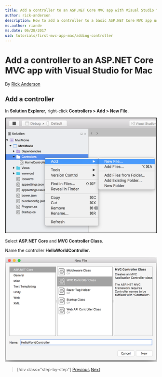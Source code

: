 ```yaml
---
title: Add a controller to an ASP.NET Core MVC app with Visual Studio for Mac
author: rick-anderson
description: How to add a controller to a basic ASP.NET Core MVC app using Visual Studio of Mac
ms.author: riande
ms.date: 06/28/2017
uid: tutorials/first-mvc-app-mac/adding-controller
---
```

# Add a controller to an ASP.NET Core MVC app with Visual Studio for Mac

By [Rick Anderson](https://twitter.com/RickAndMSFT)


## Add a controller 

In **Solution Explorer**, right-click **Controllers > Add > New File**.

![Contextual menu](adding-controller/_static/add_controller.png)

Select **ASP.NET Core** and **MVC Controller Class**.

Name the controller **HelloWorldController**.

![Add MVC controller and name it](adding-controller/_static/ac.png)


> [!div class="step-by-step"]
> [Previous](../first-mvc-app/start-mvc.md)
> [Next](adding-view.md)
